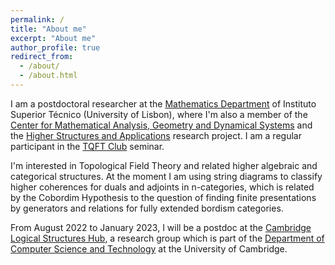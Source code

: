 ```yaml
---
permalink: /
title: "About me"
excerpt: "About me"
author_profile: true
redirect_from: 
  - /about/
  - /about.html
---
```


I am a postdoctoral researcher at the [Mathematics Department](https://math.tecnico.ulisboa.pt/index?lang=en) of Instituto Superior Técnico (University of Lisbon), where I'm also a member of the [Center for Mathematical Analysis, Geometry and Dynamical Systems](https://camgsd.tecnico.ulisboa.pt/index.php?lang=en) and the [Higher Structures and Applications](https://www.fct.pt/apoios/projectos/consulta/vglobal_projecto?idProjecto=152315&idElemConcurso=11763) research project. I am a regular participant in the [TQFT Club](https://tqft.math.tecnico.ulisboa.pt/) seminar.

I'm interested in Topological Field Theory and related higher algebraic and categorical structures. At the moment I am using string diagrams to classify higher coherences for duals and adjoints in n-categories, which is related by the Cobordim Hypothesis to the question of finding finite presentations by generators and relations for fully extended bordism categories.

From August 2022 to January 2023, I will be a postdoc at the [Cambridge Logical Structures Hub](https://www.cl.cam.ac.uk/research/clash/), a research group which is part of the [Department of Computer Science and Technology](https://www.cst.cam.ac.uk/) at the University of Cambridge.
